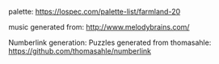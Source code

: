 palette:
https://lospec.com/palette-list/farmland-20

music generated from:
http://www.melodybrains.com/

Numberlink generation:
Puzzles generated from thomasahle:
https://github.com/thomasahle/numberlink
